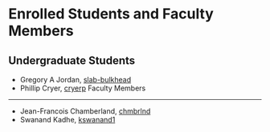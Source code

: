 Enrolled Students and Faculty Members
=====================================


Undergraduate Students
----------------------

* Gregory A Jordan, [slab-bulkhead](https://github.com/slab-bulkhead)
* Phillip Cryer, [cryerp](https://github.com/cryerp)
Faculty Members
---------------

* Jean-Francois Chamberland, [chmbrlnd](https://github.com/chmbrlnd)
* Swanand Kadhe, [kswanand1](https://github.com/Swanand-Kadhe)


